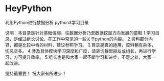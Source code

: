 # HeyPython
利用Python进行数据分析
python3学习目录

说明：本目录是针对基础偏弱，往数据分析乃至数据挖掘方向发展的童鞋
1.学习目录，是经过组长讨论，在工作中常见的一些关于python的内容。
2.资料部分内容，都是比较中肯的材料，建议参照学习。
3.目录是真的适用，资料稍有杂多，切忌贪多。
4.涉及具体模块学习深度和广度，请咨询群里朋友或组长，再进行学习，方可提升效率。
5.组长也是和大家一起不断学习和进步，不足之处，大家一起改进。

坚持最重要！
祝大家有所进步！
		
		
		
		
